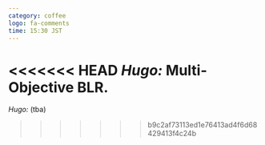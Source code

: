 ```yaml
---
category: coffee
logo: fa-comments
time: 15:30 JST
---
```


<<<<<<< HEAD
*Hugo:*  Multi-Objective BLR.
=======
*Hugo:*  (tba)
>>>>>>> b9c2af73113ed1e76413ad4f6d68429413f4c24b
